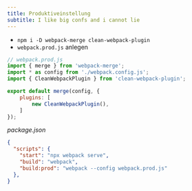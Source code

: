```yaml
---
title: Produktiveinstellung
subtitle: I like big confs and i cannot lie
---
```


- `npm i -D webpack-merge clean-webpack-plugin`
- `webpack.prod.js` anlegen

```javascript
// webpack.prod.js
import { merge } from 'webpack-merge';
import * as config from './webpack.config.js';
import { CleanWebpackPlugin } from 'clean-webpack-plugin';

export default merge(config, {
    plugins: [
        new CleanWebpackPlugin(),
    ]
});
```

_package.json_

```json lines
{
  "scripts": {
    "start": "npx webpack serve",
    "build": "webpack",
    "build:prod": "webpack --config webpack.prod.js"
  },
}
```
